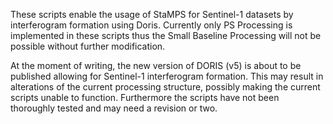 
These scripts enable the usage of StaMPS for Sentinel-1 datasets by interferogram formation using Doris. Currently only PS Processing is implemented in these scripts thus the Small Baseline Processing will not be possible without further modification.

At the moment of writing, the new version of DORIS (v5) is about to be published allowing for Sentinel-1 interferogram formation. This may result in alterations of the current processing structure, possibly making the current scripts unable to function. Furthermore the scripts have not been thoroughly tested and may need a revision or two.
